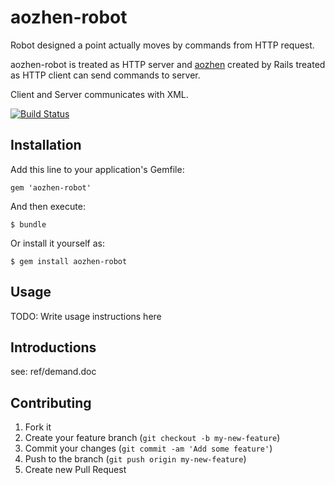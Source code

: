 # aozhen-robot

Robot designed a point actually moves by commands from HTTP request.  

aozhen-robot is treated as HTTP server and [aozhen](https://github.com/simlegate/aozhen) created by Rails treated as HTTP client can send commands to server.  

Client and Server communicates with XML.  


[![Build Status](https://travis-ci.org/simlegate/aozhen-robot.png)](https://travis-ci.org/simlegate/aozhen-robot)

## Installation

Add this line to your application's Gemfile:

    gem 'aozhen-robot'

And then execute:

    $ bundle

Or install it yourself as:

    $ gem install aozhen-robot

## Usage

TODO: Write usage instructions here

## Introductions

see: ref/demand.doc

## Contributing

1. Fork it
2. Create your feature branch (`git checkout -b my-new-feature`)
3. Commit your changes (`git commit -am 'Add some feature'`)
4. Push to the branch (`git push origin my-new-feature`)
5. Create new Pull Request
